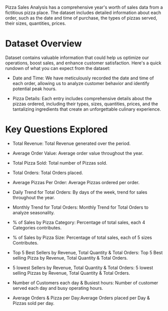 Pizza Sales Analysis has a comprehensive year's worth of sales data from a fictitious pizza place. The dataset includes detailed information about each order, such as the date and time of purchase, the types of pizzas served, their sizes, quantities, prices.


# Dataset Overview
Dataset contains valuable information that could help us optimize our operations, boost sales, and enhance customer satisfaction. Here's a quick rundown of what you can expect from the dataset:

- Date and Time: We have meticulously recorded the date and time of each order, allowing us to analyze customer behavior and identify potential peak hours.

- Pizza Details: Each entry includes comprehensive details about the pizzas ordered, including their types, sizes, quantities, prices, and the tantalizing ingredients that create an unforgettable culinary experience.


# Key Questions Explored

- Total Revenue: Total Revenue generated over the period.

- Average Order Value: Average order value throughout the year.

- Total Pizza Sold: Total number of Pizzas sold.

- Total Orders: Total Orders placed.

- Average Pizzas Per Order: Average Pizzas ordered per order.

- Daily Trend for Total Orders: By days of the week, trend for sales throughout the year.

- Monthly Trend for Total Orders: Monthly Trend for Total Orders to analyze seasonality.

- % of Sales by Pizza Category: Percentage of total sales, each 4 Categories contributes.

- % of Sales by Pizza Size: Percentage of total sales, each of 5 sizes Contributes.

- Top 5 Best Sellers by Revenue, Total Quantity & Total Orders: Top 5 Best selling Pizza by Revenue, Total Quantity & Total Orders.

- 5 lowest Sellers by Revenue, Total Quantity & Total Orders: 5 lowest selling Pizzas by Revenue, Total Quantity & Total Orders.

- Number of Customers each day & Busiest hours: Number of customer served each day and busy operating hours.

- Average Orders & Pizza per Day:Average Orders placed per Day & Pizzas sold per day.
